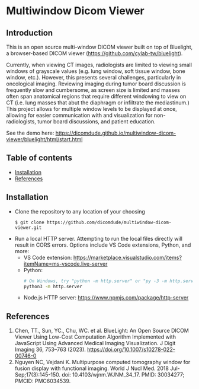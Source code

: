 # Multiwindow Dicom Viewer

## Introduction

This is an open source multi-window DICOM viewer built on top of Bluelight, a browser-based DICOM viewer (https://github.com/cylab-tw/bluelight).  

Currently, when viewing CT images, radiologists are limited to viewing small windows of grayscale values (e.g. lung window, soft tissue window, bone window, etc.). However, this presents several challenges, particularly in oncological imaging. Reviewing imaging during tumor board discussion is frequently slow and cumbersome, as screen size is limited and  masses often span anatomical regions that require different windowing to view on CT (i.e. lung masses that abut the diaphragm or infiltrate the mediastinum.) This project allows for multiple window levels to be displayed at once, allowing for easier communication with and visualization for non-radiologists, tumor board discussions, and patient education. 

See the demo here: https://dicomdude.github.io/multiwindow-dicom-viewer/bluelight/html/start.html

## Table of contents
<!--ts-->
   * [Installation](#installation)
   * [References](#references)
<!--te-->

<a name="installation"></a>
## Installation
- Clone the repository to any location of your choosing
    ```
  $ git clone https://github.com/dicomdude/multiwindow-dicom-viewer.git
  ```
- Run a local HTTP server. Attempting to run the local files directly will result in CORS errors. Options include VS Code extensions, Python, and more:
  * VS Code extension: https://marketplace.visualstudio.com/items?itemName=ms-vscode.live-server
  * Python:
    ```bash
    # On Windows, try "python -m http.server" or "py -3 -m http.server"
    python3 -m http.server
    ```
  * Node.js HTTP server: https://www.npmjs.com/package/http-server 

<a name="references"></a>
## References
1. Chen, TT., Sun, YC., Chu, WC. et al. BlueLight: An Open Source DICOM Viewer Using Low-Cost Computation Algorithm Implemented with JavaScript Using Advanced Medical Imaging Visualization. J Digit Imaging 36, 753–763 (2023). https://doi.org/10.1007/s10278-022-00746-0
2. Nguyen NC, Vejdani K. Multipurpose computed tomography window for fusion display with functional imaging. World J Nucl Med. 2018 Jul-Sep;17(3):145-150. doi: 10.4103/wjnm.WJNM_34_17. PMID: 30034277; PMCID: PMC6034539.

